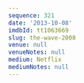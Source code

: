 ```yaml
---
sequence: 321
date: '2013-10-08'
imdbId: tt1063669
slug: the-wave-2008
venue: null
venueNotes: null
medium: Netflix
mediumNotes: null
---
```


